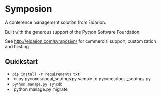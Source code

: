# Symposion

A conference management solution from Eldarion.

Built with the generous support of the Python Software Foundation.

See http://eldarion.com/symposion/ for commercial support, customization and hosting

## Quickstart

- `pip install -r requirements.txt`
- `copy pycones/local_settings.py.sample to pycones/local_settings.py
- `python manage.py syncdb`
- `python manage.py migrate 
 
